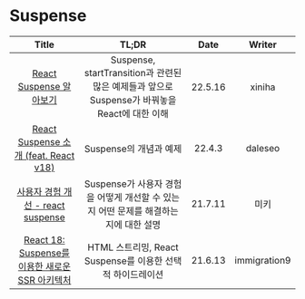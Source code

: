 # Suspense

|                                                                              Title                                                                              |                                             TL;DR                                             |  Date   |    Writer    |
| :-------------------------------------------------------------------------------------------------------------------------------------------------------------: | :-------------------------------------------------------------------------------------------: | :-----: | :----------: |
|                <a href="https://velog.io/@xiniha/React-Suspense-%EC%95%8C%EC%95%84%EB%B3%B4%EA%B8%B0" target="_blank">React Suspense 알아보기<a>                | Suspense, startTransition과 관련된 많은 예제들과 앞으로 Suspense가 바꿔놓을 React에 대한 이해 | 22.5.16 |    xiniha    |
|                           <a href="https://www.daleseo.com/react-suspense/" target="_blank">React Suspense 소개 (feat. React v18)<a>                            |                                    Suspense의 개념과 예제                                     | 22.4.3  |   daleseo    |
|                    <a href="https://tecoble.techcourse.co.kr/post/2021-07-11-suspense/" target="_blank">사용자 경험 개선 - react suspense<a>                    |      Suspense가 사용자 경험을 어떻게 개선할 수 있는지 어떤 문제를 해결하는지에 대한 설명      | 21.7.11 |     미키     |
| <a href="https://immigration9.github.io/react/2021/06/13/new-suspense-ssr-architecture.html" target="_blank">React 18: Suspense를 이용한 새로운 SSR 아키텍처<a> |                  HTML 스트리밍, React Suspense를 이용한 선택적 하이드레이션                   | 21.6.13 | immigration9 |
